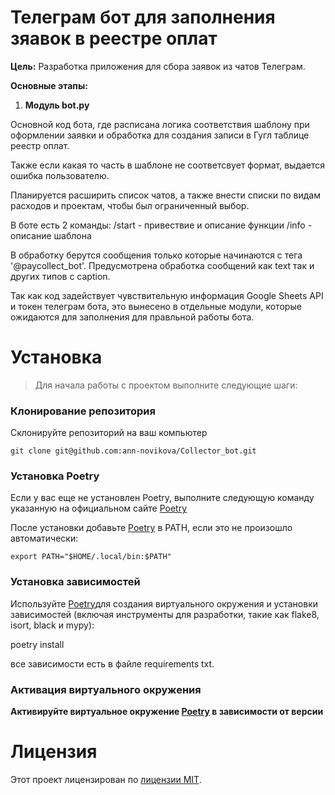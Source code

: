 # Телеграм бот для заполнения зяавок в реестре оплат

**Цель:** 
Разработка приложения для сбора заявок из чатов Телеграм.

**Основные этапы:**

1.  **Модуль bot.py**

Основной код бота, где расписана логика соответствия шаблону при оформлении заявки 
и обработка для создания записи в Гугл таблице реестр оплат.

Также если какая то часть в шаблоне не соответсвует формат, выдается ошибка пользователю.

Планируется расширить список чатов, а также внести списки по видам расходов и проектам, 
чтобы был ограниченный выбор.

В боте есть 2 команды:
/start - привествие и описание функции
/info - описание шаблона

В обработку берутся сообщения только которые начинаются с тега '@paycollect_bot'.
Предусмотрена обработка сообщений как text так и других типов c caption.

Так как код задействует чувствительную информация Google Sheets API и токен телеграм бота, 
это вынесено в отдельные модули, которые ожидаются для заполнения для правльной работы бота.

# Установка
> Для начала работы с проектом выполните следующие шаги:

### Клонирование репозитория
Склонируйте репозиторий на ваш компьютер

```git clone git@github.com:ann-novikova/Collector_bot.git```

### Установка Poetry
Если у вас еще не установлен Poetry, выполните следующую команду указанную на официальном сайте
[Poetry](https://python-poetry.org/docs/#installing-with-the-official-installer)

После установки добавьте [Poetry](https://python-poetry.org/docs/#installing-with-the-official-installer) в PATH, 
если это не произошло автоматически:

```export PATH="$HOME/.local/bin:$PATH"```

### Установка зависимостей
Используйте [Poetry](https://python-poetry.org/docs/#installing-with-the-official-installer)для создания 
виртуального окружения и установки зависимостей (включая инструменты для разработки, такие как 
flake8, isort, black и mypy):

poetry install

все зависимости есть в файле requirements txt.

### Активация виртуального окружения
**Активируйте виртуальное окружение [Poetry](https://python-poetry.org/docs/#installing-with-the-official-installer) 
в зависимости от версии**



# Лицензия
Этот проект лицензирован по [лицензии MIT](LICENSE).